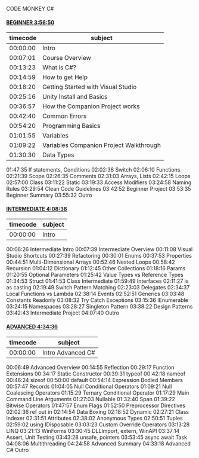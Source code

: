 CODE MONKEY C#

#### [BEGINNER 3:56:50](https://youtu.be/pReR6Z9rK-o)

|timecode|subject|
| ------ | ------ |
|00:00:00|Intro|
|00:07:01|Course Overview|
|00:13:23|What is C#?|
|00:14:59|How to get Help|
|00:18:20|Getting Started with Visual Studio|
|00:25:16|Unity Install and Basics|
|00:36:57|How the Companion Project works|
|00:42:40|Common Errors|
|00:54:20|Programming Basics|
|01:01:55|Variables|
|01:09:22|Variables Companion Project Walkthrough|
|01:30:30|Data Types|
01:47:35 If statements, Conditions
02:02:38 Switch
02:06:10 Functions
02:21:39 Scope
02:26:35 Comments
02:31:03 Arrays, Lists
02:42:15 Loops
02:57:00 Class
03:11:22 Static
03:19:33 Access Modifiers
03:24:58 Naming Rules
03:29:54 Clean Code Guidelines
03:42:52 Beginner Project
03:53:35 Beginner Summary
03:55:32 Outro

#### [INTERMEDIATE 4:08:38](https://youtu.be/I6kx-_KXNz4)

|timecode|subject|
| ------ | ------ |
|00:00:00|Intro|
00:06:26 Intermediate Intro
00:07:39 Intermediate Overview
00:11:08 Visual Studio Shortcuts
00:27:39 Refactoring
00:30:01 Enums
00:37:53 Properties
00:44:51 Multi-Dimensional Arrays
00:52:46 Nested Loops
00:58:42 Recursion
01:04:12 Dictionary
01:12:45 Other Collections
01:18:16 Params
01:20:55 Optional Parameters
01:25:42 Value Types vs Reference Types
01:34:53 Struct
01:41:53 Class Intermediate
01:59:49 Interfaces
02:11:27 is as casting
02:19:49 Switch Pattern Matching
02:23:03 Delegates
02:34:37 Local Functions vs Lambda
02:38:14 Events
02:52:51 Generics
03:03:48 Constants Readonly
03:08:32 Try Catch Exceptions
03:15:36 IEnumerable
03:24:15 Namespaces
03:28:27 Singleton Pattern
03:38:22 Design Patterns
03:42:43 Intermediate Project
04:07:40 Outro

#### [ADVANCED 4:34:36](https://youtu.be/6G-4oPDxfNI?list=PLzDRvYVwl53t2GGC4rV_AmH7vSvSqjVmz)

|timecode|subject|
| ------ | ------ |
|00:00:00|Intro Advanced C#|
00:06:49 Advanced Overview
00:14:55 Reflection
00:29:17 Function Extensions
00:34:17 Static Constructor
00:39:31 typeof
00:42:18 nameof
00:46:24 sizeof
00:50:00 default
00:54:14 Expression Bodied Members
00:57:47 Records
01:04:05 Null Conditional Operators
01:09:21 Null Coalescing Operators
01:15:29 Ternary Conditional Operator
01:17:29 Main Command Line Arguments
01:27:03 Nullable
01:32:40 Span
01:39:22 Bitwise Operators
01:47:57 Enum Flags
01:52:50 Preprocessor Directives
02:02:36 ref out in
02:14:54 Data Boxing
02:18:52 Dynamic
02:27:21 Class Indexer
02:31:51 Attributes
02:38:02 Anonymous Types
02:50:51 Tuples
02:59:02 using IDisposable
03:03:23 Custom Override Operators
03:13:28 LINQ
03:21:13 WinForms
03:30:45 DLLImport, extern, WinAPI
03:37:14 Assert, Unit Testing
03:43:28 unsafe, pointers
03:53:45 async await Task
04:08:06 Multithreading
04:24:58 Advanced Summary
04:33:18 Advanced C# Outro

